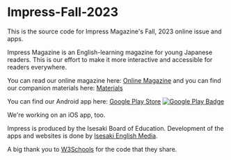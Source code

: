 # Impress-Fall-2023
This is the source code for Impress Magazine's Fall, 2023 online issue and apps.

Impress Magazine is an English-learning magazine for young Japanese readers. This is our effort to make it more interactive and accessible for readers everywhere.

You can read our online magazine here: [Online Magazine](https://impress-fall-2023.isesaki.in) and you can find our companion materials here: [Materials](https://in.isesaki.in/impress-fall-2023)

You can find our Android app here: [Google Play Store](https://play.google.com/store/apps/details?id=in.isesaki.in.impressmagazine_summer2023&pcampaignid=web_share)
[![Google Play Badge](https://play.google.com/intl/en_us/badges/static/images/badges/en_badge_web_generic.png)](https://play.google.com/store/apps/details?id=in.isesaki.in.impressmagazine_summer2023&pcampaignid=web_share)

We're working on an iOS app, too.

Impress is produced by the Isesaki Board of Education. Development of the apps and websites is done by [Isesaki English Media](https://in.isesaki.in).

A big thank you to [W3Schools](https://www.w3schools.com) for the code that they share.
